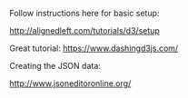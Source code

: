 Follow instructions here for basic setup:

http://alignedleft.com/tutorials/d3/setup


Great tutorial: 
https://www.dashingd3js.com/


Creating the JSON data:

http://www.jsoneditoronline.org/
